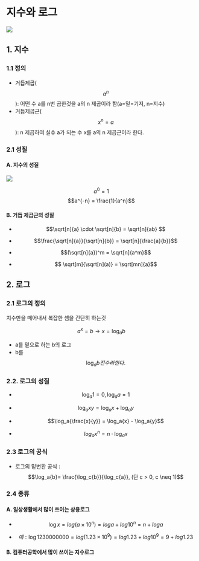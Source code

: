 # 지수와 로그

![](http://i.imgur.com/TG4PFRx.png)

## 1. 지수 

### 1.1 정의

- 거듭제곱($$a^n$$): 어떤 수 a를 n번 곱한것을 a의 n 제곱이라 함(a=밑=기저, n=지수)
- 거듭제곱근($$x^n = a$$): n 제곱하여 실수 a가 되는 수 x를 a의 n 제곱근이라 한다. 

### 2.1 성질 


#### A. 지수의 성질
![](http://i.imgur.com/IhGhhvG.png)

$$a^0 = 1$$
$$a^{-n} = \frac{1}{a^n}$$

#### B. 거듭 제곱근의 성질

- $$\sqrt[n]{a} \cdot \sqrt[n]{b} = \sqrt[n]{ab} $$

- $$\frac{\sqrt[n]{a}}{\sqrt[n]{b}} = \sqrt[n]{\frac{a}{b}}$$

- $$(\sqrt[n]{a})^m = \sqrt[n]{a^m}$$

- $$ \sqrt[m]{\sqrt[n](a)} = \sqrt[mn]{a}$$




## 2. 로그 

### 2.1 로그의 정의 

지수만을 떼어내서 복잡한 셈을 간단히 하는것 

$$a^x = b \rightarrow x = \log_a b$$
- a를 밑으로 하는 b의 로그 
- b를 $$\log_a{b}진수라 한다.  $$



### 2.2. 로그의 성질

- $$\log_a{1}=0, \log_a{a}=1$$

- $$\log_a{xy} = \log_a{x} + \log_a{y}$$

- $$\log_a{\frac{x}{y}} = \log_a{x} - \log_a{y}$$

- $$log_a{x^n} = n \cdot \log_a{x}$$


### 2.3 로그의 공식

- 로그의 밑변환 공식 : $$\log_a{b}= \frac{\log_c{b}}{\log_c{a}}, (단 c > 0, c \neq 1)$$





### 2.4 종류 

#### A. 일상생활에서 많이 쓰이는 상용로그 

- $$\log x = log (a \times 10^n) = log a + log 10^n = n + log a $$

- $$ 예: \log 1230000000 = log (1.23 \times 10^9) = log 1.23 + log 10^9 = 9 + log 1.23 $$


#### B. 컴퓨터공학에서 많이 쓰이는 지수로그 